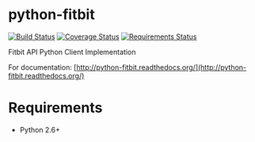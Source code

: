 python-fitbit
=============

[![Build Status](https://travis-ci.org/orcasgit/python-fitbit.png?branch=master)](https://travis-ci.org/orcasgit/python-fitbit)
[![Coverage Status](https://coveralls.io/repos/orcasgit/python-fitbit/badge.png?branch=master)](https://coveralls.io/r/orcasgit/python-fitbit?branch=master)
[![Requirements Status](https://requires.io/github/orcasgit/python-fitbit/requirements.png?branch=master)](https://requires.io/github/orcasgit/python-fitbit/requirements/?branch=master)

Fitbit API Python Client Implementation

For documentation: [http://python-fitbit.readthedocs.org/](http://python-fitbit.readthedocs.org/)

Requirements
============

* Python 2.6+  
